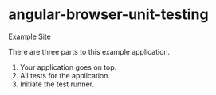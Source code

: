 angular-browser-unit-testing
============================

[Example Site](http://codepen.io/clouddueling/pen/hKomv?editors=001)

There are three parts to this example application.

1. Your application goes on top.
2. All tests for the application.
3. Initiate the test runner.
